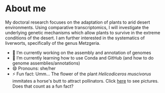 # About me

My doctoral research focuses on the adaptation of plants to arid desert environments. Using comparative transcriptomics, I will investigate the underlying genetic mechanisms which allow plants to survive in the extreme conditions of the desert.
I am further interested in the systematics of liverworts, specifically of the genus Metzgeria.

- 🔭 I’m currently working on the assembly and annotation of genomes
- 🌱 I’m currently learning how to use Conda and GitHub (and how to do genome assemblies/annotations)
- 😄 Pronouns: she/her
- ⚡ Fun fact: Umm... The flower of the plant _Helicodiceros muscivorus_ immitates a horse's butt to attract pollinators. Click [here](https://www.google.com/search?sca_esv=d9e56f0127f62959&q=helicodiceros+muscivorus&udm=2&fbs=AIIjpHxU7SXXniUZfeShr2fp4giZ1Y6MJ25_tmWITc7uy4KIeiAkWG4OlBE2zyCTMjPbGmP8dNHyekGOBzxjAdPhnrqr0zajY4HbptTJk7rbcRmcNEe4uzyh8GDKtuHFVscybaRzt2H24p28dOsCIZ1l5Da0maRgvhHlQoVwnZJ4ep0Y32GJTGux4vGvRsfab3VoxKo59xjz&sa=X&ved=2ahUKEwiN0rK1kaCOAxWCYPEDHU8PLnsQtKgLKAF6BAg0EAE&biw=1277&bih=1278&dpr=1.5) to see pictures. Does that count as a fun fact?


